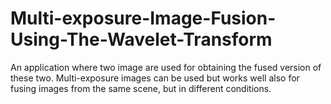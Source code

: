 # Multi-exposure-Image-Fusion-Using-The-Wavelet-Transform
An application where two image are used for obtaining the fused version of these two. Multi-exposure images can be used but works well also for fusing images from the same scene, but in different conditions.
